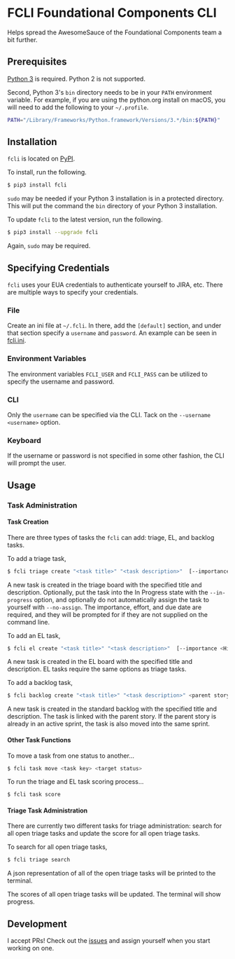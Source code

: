 # FCLI Foundational Components CLI
Helps spread the AwesomeSauce of the Foundational Components team a bit further.

## Prerequisites
[Python 3](https://www.python.org/downloads/) is required.  Python 2 is not supported.

Second, Python 3's `bin` directory needs to be in your `PATH` environment variable.  For example, if you are using the
python.org install on macOS, you will need to add the following to your `~/.profile`.
```bash
PATH="/Library/Frameworks/Python.framework/Versions/3.*/bin:${PATH}"
```

## Installation
`fcli` is located on [PyPI](https://pypi.org/project/fcli/).

To install, run the following.
```bash
$ pip3 install fcli
```

`sudo` may be needed if your Python 3 installation is in a protected directory.  This will put the command the `bin`
directory of your Python 3 installation.

To update `fcli` to the latest version, run the following.
```bash
$ pip3 install --upgrade fcli
```

Again, `sudo` may be required.

## Specifying Credentials
`fcli` uses your EUA credentials to authenticate yourself to JIRA, etc.  There are multiple ways to specify your
credentials.

### File
Create an ini file at `~/.fcli`.  In there, add the `[default]` section, and under that section specify a `username` and
`password`.  An example can be seen in [fcli.ini](./fcli.ini).

### Environment Variables
The environment variables `FCLI_USER` and `FCLI_PASS` can be utilized to specify the username and password.

### CLI
Only the `username` can be specified via the CLI.  Tack on the `--username <username>` option.

### Keyboard
If the username or password is not specified in some other fashion, the CLI will prompt the user.

## Usage

### Task Administration

#### Task Creation

There are three types of tasks the `fcli` can add: triage, EL, and backlog tasks.

To add a triage task,
```bash
$ fcli triage create "<task title>" "<task description>"  [--importance <High/Medium/Low>] [--effort <High/Medium/Low>] [--due <date in the future>] [--in-progress] [--no-assign]
```

A new task is created in the triage board with the specified title and description.  Optionally, put the task into the
In Progress state with the `--in-progress` option, and optionally do not automatically assign the task to yourself with
`--no-assign`.  The importance, effort, and due date are required, and they will be prompted for if they are not
supplied on the command line.

To add an EL task,
```bash
$ fcli el create "<task title>" "<task description>"  [--importance <High/Medium/Low>] [--effort <High/Medium/Low>] [--due <date in the future>] [--in-progress] [--no-assign]
```

A new task is created in the EL board with the specified title and description.  EL tasks require the same options as
triage tasks.  

To add a backlog task,
```bash
$ fcli backlog create "<task title>" "<task description>" <parent story>
```

A new task is created in the standard backlog with the specified title and description.  The task is linked with
the parent story.  If the parent story is already in an active sprint, the task is also moved into the same sprint.

#### Other Task Functions

To move a task from one status to another...
```bash
$ fcli task move <task key> <target status>
```

To run the triage and EL task scoring process...
```bash
$ fcli task score
```

#### Triage Task Administration

There are currently two different tasks for triage administration: search for all open triage tasks and update the score for all open triage tasks.

To search for all open triage tasks,
```bash
$ fcli triage search
```

A json representation of all of the open triage tasks will be printed to the terminal.

The scores of all open triage tasks will be updated. The terminal will show progress.

## Development
I accept PRs!  Check out the [issues](https://github.com/halprin/fcli/issues) and assign yourself when you start
working on one.
